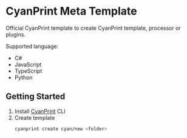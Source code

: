 # CyanPrint Meta Template

Official CyanPrint template to create CyanPrint template, processor or plugins. 

Supported language:
- C#
- JavaScript
- TypeScript
- Python

## Getting Started

1. Install [CyanPrint](https://cyanprint.dev) CLI
2. Create template
    ```bash
    cyanprint create cyan/new <folder>
    ```
